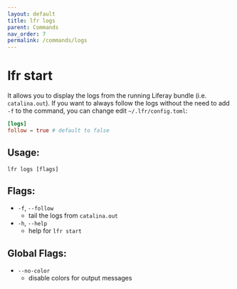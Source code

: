 ```yaml
---
layout: default
title: lfr logs
parent: Commands
nav_order: 7
permalink: /commands/logs
---
```


# lfr start

It allows you to display the logs from the running Liferay bundle (i.e. `catalina.out`). If you want to always follow the logs without the need to add `-f` to the command, you can change edit `~/.lfr/config.toml`:
```toml
[logs]
follow = true # default to false
```

## Usage:
```shell
lfr logs [flags]
```

## Flags:
- `-f`, `--follow`
  - tail the logs from `catalina.out`
- `-h`, `--help`
  - help for `lfr start`

## Global Flags:
- `--no-color`
  - disable colors for output messages